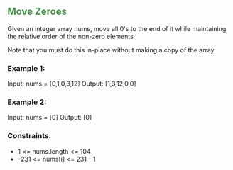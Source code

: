 
## <span style="color:#4B904C">Move Zeroes</span>

Given an integer array nums, move all 0's to the end of it while maintaining the relative order of the non-zero elements.

Note that you must do this in-place without making a copy of the array.

 

### Example 1:

Input: nums = [0,1,0,3,12]
Output: [1,3,12,0,0]
### Example 2:

Input: nums = [0]
Output: [0]
 

### Constraints:

* 1 <= nums.length <= 104
* -231 <= nums[i] <= 231 - 1
 